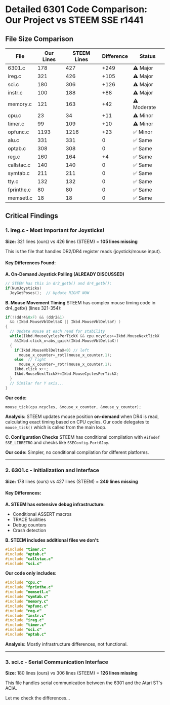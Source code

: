 # Detailed 6301 Code Comparison: Our Project vs STEEM SSE r1441

## File Size Comparison

| File | Our Lines | STEEM Lines | Difference | Status |
|------|-----------|-------------|------------|--------|
| 6301.c | 178 | 427 | +249 | ⚠️ Major |
| ireg.c | 321 | 426 | +105 | ⚠️ Major |
| sci.c | 180 | 306 | +126 | ⚠️ Major |
| instr.c | 100 | 188 | +88 | ⚠️ Major |
| memory.c | 121 | 163 | +42 | ⚠️ Moderate |
| cpu.c | 23 | 34 | +11 | ⚠️ Minor |
| timer.c | 99 | 109 | +10 | ⚠️ Minor |
| opfunc.c | 1193 | 1216 | +23 | ✅ Minor |
| alu.c | 331 | 331 | 0 | ✅ Same |
| optab.c | 308 | 308 | 0 | ✅ Same |
| reg.c | 160 | 164 | +4 | ✅ Same |
| callstac.c | 140 | 140 | 0 | ✅ Same |
| symtab.c | 211 | 211 | 0 | ✅ Same |
| tty.c | 132 | 132 | 0 | ✅ Same |
| fprinthe.c | 80 | 80 | 0 | ✅ Same |
| memsetl.c | 18 | 18 | 0 | ✅ Same |

## Critical Findings

### 1. **ireg.c - Most Important for Joysticks!**

**Size:** 321 lines (ours) vs 426 lines (STEEM) = **105 lines missing**

This is the file that handles DR2/DR4 register reads (joystick/mouse input).

#### Key Differences Found:

**A. On-Demand Joystick Polling (ALREADY DISCUSSED)**
```c
// STEEM has this in dr2_getb() and dr4_getb():
if(NumJoysticks)
  JoyGetPoses();  // Update RIGHT NOW
```

**B. Mouse Movement Timing**
STEEM has complex mouse timing code in dr4_getb() (lines 321-354):
```c
if(!(ddr4&0xF) && (ddr2&1) 
  && (Ikbd.MouseVblDeltaX || Ikbd.MouseVblDeltaY) )
{
  // Update mouse at each read for stability
  while(Ikbd.MouseCyclesPerTickX && cpu.ncycles>=Ikbd.MouseNextTickX
    &&Ikbd.click_x<abs_quick(Ikbd.MouseVblDeltaX))
  {
    if(Ikbd.MouseVblDeltaX<0) // left
      mouse_x_counter=_rotl(mouse_x_counter,1);
    else  // right
      mouse_x_counter=_rotr(mouse_x_counter,1);
    Ikbd.click_x++;
    Ikbd.MouseNextTickX+=Ikbd.MouseCyclesPerTickX;
  }
  // Similar for Y axis...
}
```

**Our code:**
```c
mouse_tick(cpu.ncycles, &mouse_x_counter, &mouse_y_counter);
```

**Analysis:** STEEM updates mouse position **on-demand** when DR4 is read, calculating exact timing based on CPU cycles. Our code delegates to `mouse_tick()` which is called from the main loop.

**C. Configuration Checks**
STEEM has conditional compilation with `#ifndef SSE_LIBRETRO` and checks like `SSEConfig.Port0Joy`.

**Our code:** Simpler, no conditional compilation for different platforms.

---

### 2. **6301.c - Initialization and Interface**

**Size:** 178 lines (ours) vs 427 lines (STEEM) = **249 lines missing**

#### Key Differences:

**A. STEEM has extensive debug infrastructure:**
- Conditional ASSERT macros
- TRACE facilities
- Debug counters
- Crash detection

**B. STEEM includes additional files we don't:**
```c
#include "timer.c"
#include "optab.c"
#include "callstac.c"
#include "sci.c"
```

**Our code only includes:**
```c
#include "cpu.c"
#include "fprinthe.c"
#include "memsetl.c"
#include "symtab.c"
#include "memory.c"
#include "opfunc.c"
#include "reg.c"
#include "instr.c"
#include "ireg.c"
#include "timer.c"
#include "sci.c"
#include "optab.c"
```

**Analysis:** Mostly infrastructure differences, not functional.

---

### 3. **sci.c - Serial Communication Interface**

**Size:** 180 lines (ours) vs 306 lines (STEEM) = **126 lines missing**

This file handles serial communication between the 6301 and the Atari ST's ACIA.

Let me check the differences...


